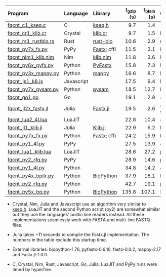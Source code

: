 |Program | Language | Library | t<sub>gzip</sub> (s) | t<sub>plain</sub> (s) | Comments |
|:-------|:---------|:--------|---------------------:|----------------------:|:---------|
|[fqcnt\_c1\_kseq.c](fqcnt_c1_kseq.c)          |C         |[kseq.h](../lib/kseq.h)     |  9.7|  1.4||
|[fqcnt\_cr1\_klib.cr](fqcnt_cr1_klib.cr)      |Crystal   |[klib.cr](../lib/klib.cr)   |  9.7|  1.5|kseq.h port|
|[fqcnt\_rs1\_rustbio.rs](fqcnt_rs1_rustbio.rs)|Rust      |[rust-bio][rust-bio]        | 10.6|  2.9|rust-bio|
|[fqcnt\_py7x\_fx.py](fqcnt_py8x_fx.py)        |PyPy      |[Fastx][fx.py]; cffi        | 11.5|  3.1|kseq.h binding|
|[fqcnt\_nim1\_klib.nim](fqcnt_nim1_klib.nim)  |Nim       |[klib.nim](../lib/klib.nim) | 11.8|  3.6|kseq.h port|
|[fqcnt\_py6x\_pyfx.py](fqcnt_py6x_pyfx.py)    |Python    |[PyFastx][pyfx]             | 15.8|  7.3|kseq.h binding|
|[fqcnt\_py3x\_mappy.py](fqcnt_py3x_mappy.py)  |Python    |[mappy][mappy]              | 16.6|  8.7|kseq.h binding|
|[fqcnt\_js1\_k8.js](fqcnt_js1_k8.js)          |Javascript|                            | 17.5|  9.4|kseq.h port|
|[fqcnt\_py7x\_pysam.py](fqcnt_py7x_pysam.py)  |Python    |[pysam][pysam]              | 18.5| 12.7|kseq.h binding|
|[fqcnt\_go1.go](fqcnt_go1.go)                 |Go        |                            | 19.1|  2.8|4-line only|
|[fqcnt\_jl2x\_fastx.jl](fqcnt_jl2x_fastx.jl)  |Julia     |[Fastx.jl][fx.jl]           | 19.5|  2.6|4-line only; no startup|
|[fqcnt\_lua2\_4l.lua](fqcnt_lua2_4l.lua)      |LuaJIT    |                            | 22.8| 10.4|4-line only|
|[fqcnt\_jl1\_klib.jl](fqcnt_jl1_klib.jl)      |Julia     |[Klib.jl](../lib/Klib.jl)   | 22.9|  6.2|kseq.h port|
|[fqcnt\_py7x\_fx.py](fqcnt_py8x_fx.py)        |Python    |[Fastx][fx.py]; cffi        | 24.2| 15.9|kseq.h binding|
|[fqcnt\_py1\_4l.py](fqcnt_py1_4l.py)          |PyPy      |                            | 27.5| 13.9|4-line only|
|[fqcnt\_lua1\_klib.lua](fqcnt_lua1_klib.lua)  |LuaJIT    |                            | 28.6| 27.2|partial kseq.h port|
|[fqcnt\_py2\_rfq.py](fqcnt_py2_rfq.py)        |PyPy      |                            | 28.9| 14.6|partial kseq.h port|
|[fqcnt\_py1\_4l.py](fqcnt_py1_4l.py)          |Python    |                            | 34.8| 14.2|4-line only|
|[fqcnt\_py4x\_bpitr.py](fqcnt_py4x_bpitr.py)  |Python    |[BioPython][bp]             | 37.9| 18.1|FastqGeneralIterator|
|[fqcnt\_py2\_rfq.py](fqcnt_py2_rfq.py)        |Python    |                            | 42.7| 19.1|partial kseq.h port|
|[fqcnt\_py5x\_bp.py](fqcnt_py5x_bp.py)        |Python    |[BioPython][bp]             |135.8|107.1|SeqIO.parse|

* Crystal, Nim, Julia and Javascript use an algorithm very similar to
  [kseq.h](../lib/kseq.h). LuaJIT and the second Python script (py2) are
  somewhat similar but they use the languages' builtin line readers instead. All
  these implementations seamlessly work with FASTA and multi-line FASTQ files.

* Julia takes ~11 seconds to compile the Fastx.jl implementation. The numbers
  in the table exclude this startup time.

* External libraries: biopython-1.76, pyfastx-0.6.10, fastx-0.0.2, mappy-2.17 and
  Fastx.jl-1.0.0.

* C, Crystal, Nim, Rust, Javascript, Go, Julia, LuaJIT and PyPy runs were timed by
  hyperfine.

[bp]: https://biopython.org/
[fx.jl]: https://github.com/BioJulia/FASTX.jl
[mappy]: https://github.com/lh3/minimap2/tree/master/python
[pyfx]: https://github.com/lmdu/pyfastx
[fx.py]: https://github.com/cjw85/fastx
[pysam]: https://pysam.readthedocs.io/en/latest/api.html
[rust-bio]: https://github.com/rust-bio/rust-bio
